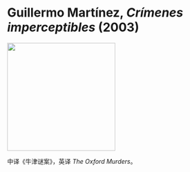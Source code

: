 # Guillermo Martínez, <i>Crímenes imperceptibles</i> (2003)

<img src=images/2003_cover.jpg width=250/>

中译《牛津谜案》，英译 <i>The Oxford Murders</i>。
